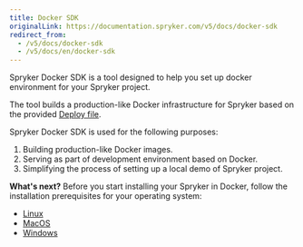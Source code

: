 ```yaml
---
title: Docker SDK
originalLink: https://documentation.spryker.com/v5/docs/docker-sdk
redirect_from:
  - /v5/docs/docker-sdk
  - /v5/docs/en/docker-sdk
---
```


Spryker Docker SDK is a tool designed to help you set up docker environment for your Spryker project.

The tool builds a production-like Docker infrastructure for Spryker based on the provided [Deploy file](https://documentation.spryker.com/docs/en/deploy-file-reference-10).

Spryker Docker SDK is used for the following purposes:

1. Building production-like Docker images.
2. Serving as part of development environment based on Docker.
3. Simplifying the process of setting up a local demo of Spryker project.

**What's next?**
Before you start installing your Spryker in Docker, follow the installation prerequisites for your operating system:
* [Linux](https://documentation.spryker.com/docs/en/docker-installation-prerequisites-linux)
* [MacOS](https://documentation.spryker.com/docs/en/docker-installation-prerequisites-macos)
* [Windows](https://documentation.spryker.com/docs/en/docker-installation-prerequisites-windows)

<!-- Last review date: Aug 06, 2019by Mike Kalinin, Andrii Tserkovnyi -->
